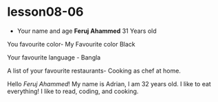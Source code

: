 # lesson08-06

- Your name and age **Feruj Ahammed** 31 Years old

You favourite color- My Favourite color Black

Your favourite language - Bangla

A list of your favourite restaurants- Cooking as chef at home.

Hello _Feruj Ahammed_!
My name is Adrian, I am 32 years old. I like to eat everything! I like to read, coding, and cooking.
